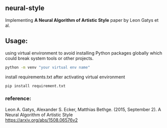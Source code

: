 ## neural-style
Implementing **A Neural Algorithm of Artistic Style** paper by Leon Gatys et al.
## Usage:
using virtual environment to avoid installing Python packages globally which could break system tools or other projects. <br>
```bash
python -m venv "your virtual env name"
```
install requirements.txt after activating virtual environment
```bash
pip install requirement.txt
```
### reference:
Leon A. Gatys, Alexander S. Ecker, Matthias Bethge. (2015, September 2). A Neural Algorithm of Artistic Style <br> https://arxiv.org/abs/1508.06576v2

